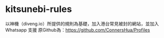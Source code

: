 # kitsunebi-rules
以神機（diveng.io）所提供的規則為基礎，加入港台常見被封的網站，並加入 Whatsapp 支援
原Github為：https://github.com/ConnersHua/Profiles
